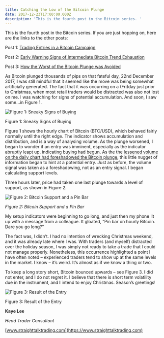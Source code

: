 ```yaml
---
title: Catching the Low of the Bitcoin Plunge
date: 2017-12-23T17:00:00.000Z
description: 'This is the fourth post in the Bitcoin series. '
---
```

This is the fourth post in the Bitcoin series. If you are just hopping on, here are the links to the other posts:

Post 1: [Trading Entries in a Bitcoin Campaign](http://straighttalktrading.com/post/this-is-how-we-traded-bitcoin/)

Post 2: [Early Warning Signs of Intermediate Bitcoin Trend Exhaustion](/post/this-little-trick-avoided-the-bitcoin-bloodbath/)

Post 3: [How the Worst of the Bitcoin Plunge was Avoided](/post/bitcoin-plunge-how-the-worst-was-sidestepped/)

As Bitcoin plunged thousands of pips on that fateful day, 22nd December 2017, I was still mindful that it seemed like the move was being somewhat artificially generated. The fact that it was occurring on a (Fri)day just prior to Christmas, when most retail traders would be distracted was also not lost on me. I was watching for signs of potential accumulation. And soon, I saw some…in Figure 1.

![Figure 1: Sneaky Signs of Buying](/img/24th-december-2017-bitcoin-hourly-hidden-accumulation.jpg)

Figure 1: Sneaky Signs of Buying

Figure 1 shows the hourly chart of Bitcoin (BTC/USD), which behaved fairly normally until the right edge. The indicator shows accumulation and distribution, and is a way of analysing volume. As the plunge worsened, I began to wonder if an entry was imminent, especially as the indicator abruptly leapt up, indicating buying had begun. As the the [lessened volume on the daily chart had foreshadowed the Bitcoin plunge](/post/this-little-trick-avoided-the-bitcoin-bloodbath/), this little nugget of information began to hint at a potential entry. Just as before, the volume signal was taken as  a foreshadowing, not as an entry signal. I began calculating support levels.

Three hours later, price had taken one last plunge towards a level of support, as shown in Figure 2.

![Figure 2: Bitcoin Support and a Pin Bar](/img/24th-december-2017-bitcoin-hourly-entry-setup.jpg)

_Figure 2: Bitcoin Support and a Pin Bar_

My setup indicators were beginning to go long, and just then my phone lit up with a message from a colleague. It gloated, “Pin bar on hourly Bitcoin. Dare you go long?”

The fact was, I didn’t. I had no intention of wrecking Christmas weekend, and it was already late where I was. With traders (and myself) distracted over the holiday season, I was simply not ready to take a trade that I could not manage properly. Nonetheless, this occurrence highlighted a point I have often noted – experienced traders tend to show up at the same levels in the market. I know – it’s weird. It’s almost as if we know a thing or two.

To keep a long story short, Bitcoin bounced upwards – see Figure 3. I did not enter, and I do not regret it. I believe that there is short term volatility due in the instrument, and I intend to enjoy Christmas. Season’s greetings!

![Figure 3: Result of the Entry](/img/24th-december-2017-bitcoin-hourly-entry-result.jpg)

Figure 3: Result of the Entry

**Kaye Lee**

_Head Trader Consultant_

[www.straighttalktrading.com](https://www.straighttalktrading.com)
